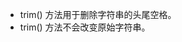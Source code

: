 <!--
 * @Author: Zzceaon
 * @Date: 2020-07-17 15:17:14
 * @LastEditTime: 2020-07-17 15:17:38
 * @LastEditors: Please set LastEditors
 * @Description: trim
 * @FilePath: \leetcode\Note\grammar\Javascript\trim.md
--> 
- trim() 方法用于删除字符串的头尾空格。
- trim() 方法不会改变原始字符串。